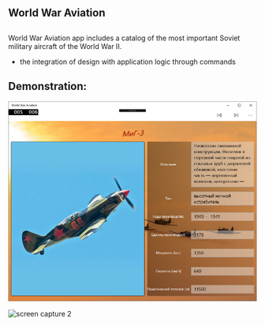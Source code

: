 ## World War Aviation


## 
World War Aviation app includes a catalog of the most important Soviet military aircraft of the World War II.

* the integration of design with application logic through commands

## Demonstration:

![screen capture 1](example1.png)

![screen capture 2](example2.png)

